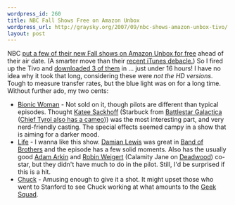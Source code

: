 ```yaml
--- 
wordpress_id: 260
title: NBC Fall Shows Free on Amazon Unbox
wordpress_url: http://graysky.org/2007/09/nbc-shows-amazon-unbox-tivo/
layout: post
---
```

NBC <a href="http://www.tivolovers.com/2007/09/10/download-nbc-premiers-before-they-air-for-free/">put a few of their new Fall shows on Amazon Unbox for free</a> ahead of their air date. (A smarter move than their <a href="http://daringfireball.net/linked/2007/august.php#fri-31-apple_nbc"> recent iTunes debacle.</a>) So I fired up the Tivo and <a href="http://amazon.com/unbox">downloaded 3 of them</a> in ... just under 16 hours! I have no idea why it took that long, considering these were <em>not the HD versions</em>. Tough to measure transfer rates, but the blue light was on for a long time. Without further ado, my two cents:

<ul>
<li><a href="http://www.nbc.com/Bionic_Woman/">Bionic Woman</a> - Not sold on it, though pilots are different than typical episodes. Thought <a href="http://imdb.com/name/nm0755267/">Katee Sackhoff</a> (Starbuck from <a href="http://imdb.com/title/tt0407362/">Battlestar Galactica</a> (<a href="http://imdb.com/name/nm0234928/">Chief Tyrol also has a cameo</a>)) was the most interesting part, and very nerd-friendly casting. The special effects seemed campy in a show that is aiming for a darker mood. 

<li><a href="http://www.nbc.com/Life/">Life</a> - I wanna like this show. <a href="http://imdb.com/name/nm0507073/">Damian Lewis</a> was great in <a href="http://imdb.com/title/tt0185906/">Band of Brothers</a> and the episode has a few solid moments. Also has the usually good <a href="http://imdb.com/name/nm0035060/">Adam Arkin</a> and <a href="http://imdb.com/name/nm0917848/">Robin Weigert</a> (Calamity Jane on <a href="http://imdb.com/title/tt0348914/">Deadwood</a>) co-star, but they didn't have much to do in the pilot. Still, I'd be surprised if this is a hit.

<li><a href="http://www.nbc.com/Chuck/">Chuck</a> - Amusing enough to give it a shot. It might upset those who went to Stanford to see Chuck working at what amounts to the <a href="http://www.geeksquad.com/">Geek Squad</a>.

</ul>
